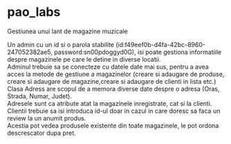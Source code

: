 # pao_labs
Gestiunea unui lant de magazine muzicale

Un admin cu un id si o parola stabilite (id:f49eef0b-d4fa-42bc-8960-247052382ae5, password:sn00pdoggyd0G), isi poate gestiona informatiile despre magazinele pe care le detine in diverse locatii.
<br>
Adminul trebuie sa se conecteze cu datele date mai sus, pentru a avea acces la metode de gestiune a magazinelor (creare si adaugare de produse, creare si adaugare de magazine,creare si adaugare de clienti in lista etc.) <br>
Clasa Adress are scopul de a memora diverse date despre o adresa (Oras, Strada, Numar, Judet).<br>
Adresele sunt ca atribute atat la magazinele inregistrate, cat si la clienti.<br>
Clientii trebuie sa isi introduca id-ul doar in cazul in care doresc sa faca un review la un anumit produs.<br>
Acestia pot vedea produsele existente din toate magazinele, le pot ordona descrescator dupa pret.

